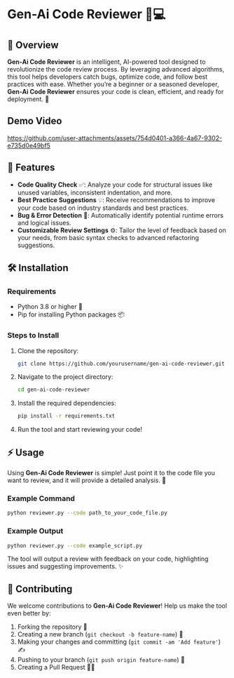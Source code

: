 # Gen-Ai Code Reviewer 🤖💻

## 🚀 Overview

**Gen-Ai Code Reviewer** is an intelligent, AI-powered tool designed to revolutionize the code review process. By leveraging advanced algorithms, this tool helps developers catch bugs, optimize code, and follow best practices with ease. Whether you’re a beginner or a seasoned developer, **Gen-Ai Code Reviewer** ensures your code is clean, efficient, and ready for deployment. 🌟

## Demo Video 
https://github.com/user-attachments/assets/754d0401-a366-4a67-9302-e735d0e49bf5

## 🌟 Features

- **Code Quality Check** ✅: Analyze your code for structural issues like unused variables, inconsistent indentation, and more.
- **Best Practice Suggestions** 💡: Receive recommendations to improve your code based on industry standards and best practices.
- **Bug & Error Detection** 🐞: Automatically identify potential runtime errors and logical issues.
- **Customizable Review Settings** ⚙️: Tailor the level of feedback based on your needs, from basic syntax checks to advanced refactoring suggestions.

## 🛠 Installation

### Requirements

- Python 3.8 or higher 🐍
- Pip for installing Python packages 📦

### Steps to Install

1. Clone the repository:

   ```bash
   git clone https://github.com/yourusername/gen-ai-code-reviewer.git
   ```

2. Navigate to the project directory:

   ```bash
   cd gen-ai-code-reviewer
   ```

3. Install the required dependencies:

   ```bash
   pip install -r requirements.txt
   ```

4. Run the tool and start reviewing your code!

## ⚡ Usage

Using **Gen-Ai Code Reviewer** is simple! Just point it to the code file you want to review, and it will provide a detailed analysis. 📄

### Example Command

```bash
python reviewer.py --code path_to_your_code_file.py
```

### Example Output

```bash
python reviewer.py --code example_script.py
```

The tool will output a review with feedback on your code, highlighting issues and suggesting improvements. ✨

## 🤝 Contributing

We welcome contributions to **Gen-Ai Code Reviewer**! Help us make the tool even better by:

1. Forking the repository 🍴
2. Creating a new branch (`git checkout -b feature-name`) 🌱
3. Making your changes and committing (`git commit -am 'Add feature'`) ✍️
4. Pushing to your branch (`git push origin feature-name`) 🚀
5. Creating a Pull Request 🧑‍💻
